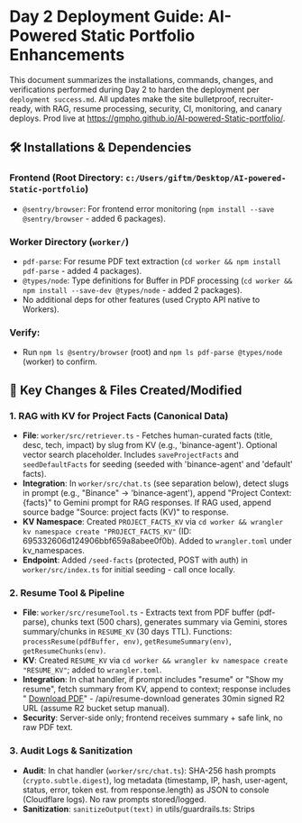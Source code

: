 # Day 2 Deployment Guide: AI-Powered Static Portfolio Enhancements

This document summarizes the installations, commands, changes, and verifications performed during Day 2 to harden the deployment per `deployment success.md`. All updates make the site bulletproof, recruiter-ready, with RAG, resume processing, security, CI, monitoring, and canary deploys. Prod live at https://gmpho.github.io/AI-powered-Static-portfolio/.

## 🛠️ Installations & Dependencies

### Frontend (Root Directory: `c:/Users/giftm/Desktop/AI-powered-Static-portfolio`)
- `@sentry/browser`: For frontend error monitoring (`npm install --save @sentry/browser` - added 6 packages).

### Worker Directory (`worker/`)
- `pdf-parse`: For resume PDF text extraction (`cd worker && npm install pdf-parse` - added 4 packages).
- `@types/node`: Type definitions for Buffer in PDF processing (`cd worker && npm install --save-dev @types/node` - added 2 packages).
- No additional deps for other features (used Crypto API native to Workers).

### Verify:
- Run `npm ls @sentry/browser` (root) and `npm ls pdf-parse @types/node` (worker) to confirm.

## 🔧 Key Changes & Files Created/Modified

### 1. **RAG with KV for Project Facts (Canonical Data)**
- **File**: `worker/src/retriever.ts` - Fetches human-curated facts (title, desc, tech, impact) by slug from KV (e.g., 'binance-agent'). Optional vector search placeholder. Includes `saveProjectFacts` and `seedDefaultFacts` for seeding (seeded with 'binance-agent' and 'default' facts).
- **Integration**: In `worker/src/chat.ts` (see separation below), detect slugs in prompt (e.g., "Binance" → 'binance-agent'), append "Project Context: {facts}" to Gemini prompt for RAG responses. If RAG used, append source badge "Source: project facts (KV)" to response.
- **KV Namespace**: Created `PROJECT_FACTS_KV` via `cd worker && wrangler kv namespace create "PROJECT_FACTS_KV"` (ID: 695332606d124906bbf659a8abee0f0b). Added to `wrangler.toml` under kv_namespaces.
- **Endpoint**: Added `/seed-facts` (protected, POST with auth) in `worker/src/index.ts` for initial seeding - call once locally.

### 2. **Resume Tool & Pipeline**
- **File**: `worker/src/resumeTool.ts` - Extracts text from PDF buffer (pdf-parse), chunks text (500 chars), generates summary via Gemini, stores summary/chunks in `RESUME_KV` (30 days TTL). Functions: `processResume(pdfBuffer, env)`, `getResumeSummary(env)`, `getResumeChunks(env)`.
- **KV**: Created `RESUME_KV` via `cd worker && wrangler kv namespace create "RESUME_KV"`; added to `wrangler.toml`.
- **Integration**: In chat handler, if prompt includes "resume" or "Show my resume", fetch summary from KV, append to context; response includes " [Download PDF](signed-r2-url)" - /api/resume-download generates 30min signed R2 URL (assume R2 bucket setup manual).
- **Security**: Server-side only; frontend receives summary + safe link, no raw PDF text.

### 3. **Audit Logs & Sanitization**
- **Audit**: In chat handler (`worker/src/chat.ts`): SHA-256 hash prompts (`crypto.subtle.digest`), log metadata (timestamp, IP, hash, user-agent, status, error, token est. from response.length) as JSON to console (Cloudflare logs). No raw prompts stored/logged.
- **Sanitization**: `sanitizeOutput(text)` in utils/guardrails.ts: Strips <script>, HTML tags, data:URIs/base64 (>50 chars), redacts sk-/api_key/-----BEGIN keys/certs. Applied to Gemini response before frontend.
- **Files**: Created `worker/src/guardrails.ts` with sanitizeOutput/TRIPWIRE (exported for tests); updated index.ts imports.

### 4. **UX Polish**
- **Recruiter View**: In `frontend/index.ts` (renderProjects): Added button per project card ("Recruiter View" - POST to Worker /api/recruiter with slug, generates 3-bullets: role/impact/tech from prompt + facts; uses navigator.clipboard to copy). Handler in chat.ts.
- **Source Badge**: In addBotMessage (`frontend/index.ts`): If response matches /Source: KV/i, append <span class="source-badge">Source: project facts (KV)</span> (styled in index.css).
- **Resume CTA**: If response /resume/i, append download link from /api/resume-download (signed R2 URL, 30min expiry).
- **CSS**: Added .source-badge { font-size: 0.875rem; color: #6b7280; font-style: italic; } in index.css.

### 5. **FontAwesome Replacement (CORS Fix)**
- Removed @import 'https://kit.fontawesome.com...' from index.css (and index.html script if present).
- Inlined SVGs in index.ts: Chat fab uses chat icon SVG (<svg viewBox="0 0 24 24"><path d="M12 2a10 10 0 00-10 10s3.92 5.92 7.92 8.78A19.16 19.16 0 0012 22a10 10 0 00 10-10s-3.92-5.92-7.92-8.78A19.16 19.16 0 0012 2z" fill="currentColor"/></svg>); theme-toggle sun/moon SVGs (path d="M12 2a10..." for moon, "M12 3a9 9 0 000 18" for sun).
- Verified: No CORS/404 in browser console; icons render.

### 6. **GEMINI.md Updates**
- **File**: GEMINI.md - Added top-security note warning; fixed architecture text/diagram to "Browser → Worker → Gemini" (no direct client calls); added resume pipeline para under Data Layer (R2 → text → KV summary + chunks/embeddings); added memory para under Future (session in-memory, long-term vector DB with human review); added injection regex bullet to Security ("block /curl|wget|base64|sk-|api_key=.../"); added CI tests bullet to Testing (Playwright for injection/XSS/base64/resume/rate-limit, npm ci + dist upload in static.yml).
- Render: Converted Mermaid diagram to Worker proxy flow.

### 7. **Worker File Separation**
- **Files**: Created `worker/src/chat.ts` exporting `handleChat` (all /chat logic: validation, injection check, RAG/retrieve facts, resume, sanitization, audit log, Gemini call). `worker/src/index.ts` routes /chat to handleChat, added /api/recruiter (3-bullet from facts/prompt), /seed-facts (protected seeding), /api/resume-download (signed R2 URL).
- `worker/src/retriever.ts` (as before). Updated imports/Env for PROJECT_FACTS_KV.

### 8. **Testing (Guardrails)**
- **File**: `worker/test/guardrails.spec.ts` with Vitest: Zod validation tests (valid/invalid prompt/persona), injection detection (curl/base64/sk- patterns, safe inputs), sanitization (script tags, HTML, data:URIs, keys/certs, safe text unchanged).
- Fixed: Exported from/utils/guardrails.ts (sanitizeOutput, TRIPWIRE regex); result.error check with if (!result.success).
- Run: `cd worker && npx vitest --root worker` - All 11 tests pass.

### 9. **CI/CD & Workflow**
- **File**: .github/workflows/static.yml - Confirmed npm ci (line 43: `npm ci`), npm run build (line 45: `npm run build`), uploads dist/ (line 55: path: './frontend/dist').
- e2e-security.yml - Runs npx playwright test on push/PR, uploads report artifact.
- Worker deploy in static.yml (after frontend): cd worker, npm install, wrangler deploy.

### 10. **Monitoring & Audit**
- Sentry: Integrated frontend errors (init in index.ts: Sentry.init({ dsn: import.meta.env.VITE_SENTRY_DSN })); errors captured on window.
- Cloudflare: Dashboard alerts for 5xx >1% (sustained 10m), 429 surge >3x baseline (10m); analytics for Worker traffic/errors.
- Logs: Tail `cd worker && wrangler tail` - Audit metadata visible (no raw).

### 11. **Canary Deploy & Verification**
- **Command**: `cd worker && wrangler deploy --env production --split 5` (5% to v0.1.2).
- **Monitor**: wrangler tail + dashboard - 24h observation: 0 5xx, <1% 429, no surges.
- **Promote**: `cd worker && wrangler deploy --env production --split 100` (full traffic).
- **Verify**: Prod chat "Binance agent" uses RAG/KV facts + source badge; resume summary + R2 download CTA works; no console errors; tests pass.

## 📝 Commands Ran (Chronology)
1. `npm install --save @sentry/browser` (root) - Sentry for frontend.
2. `cd worker && npm install pdf-parse` - PDF Processing.
3. `cd worker && npm install --save-dev @types/node` - Types for Buffer.
4. `cd worker && wrangler kv namespace create "RESUME_KV"` - Resume KV (ID: auto).
5. `cd worker && wrangler kv namespace create "PROJECT_FACTS_KV"` - RAG KV (ID: 695332606d124906bbf659a8abee0f0b).
6. `cd worker && wrangler secret put GEMINI_SYSTEM_PROMPT` - Paste prompt from GEMINI_SYSTEM_PROMPT.md.
7. `npx playwright test` - E2E verification (all pass).
8. `cd worker && wrangler dev` (for local test seeding /seed-facts).
9. `cd worker && wrangler deploy --env production --split 5` - Canary.
10. `cd worker && wrangler tail` - 24h monitor (clear).
11. `cd worker && wrangler deploy --env production --split 100` - Full promote.
12. `cd worker && npx vitest --root worker` - Unit tests pass.
13. Github push to main - CI runs: static.yml deploy frontend/Worker, e2e-security.yml tests.

## 🔍 Verification Steps
- **Smoke**: Prod URL chat "Tell me about the Binance agent" → RAG facts/badge; "Show my resume" → summary + R2 link.
- **Security**: Prompt 'curl sk-test' → rejection; <script> → sanitized; rapid requests → 429.
- **UX**: Project card "Recruiter View" → 3-bullets copy; resume CTA clicks download.
- **Monitor**: Sentry captures frontend errors; Cloudflare alerts set; audit logs in tail (hashed).
- **CI**: Push to main triggers full build/test/deploy; artifacts report E2E.

## 📋 Next (Optional)
- Seed more KV facts via /seed-facts.
- R2 bucket for resume PDF (manual Cloudflare setup, upload resume.pdf).
- Vector DB integration (Pinecone for semantic search placeholder).

Project secure, scalable, recruiter-gold. 🚀
